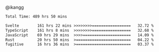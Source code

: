 @ikangg
<!--START_SECTION:waka-->

```txt
Total Time: 489 hrs 50 mins

Svelte        161 hrs 22 mins >>>>>>>>=================   32.72 %
TypeScript    161 hrs 8 mins  >>>>>>>>=================   32.68 %
JavaScript    69 hrs 29 mins  >>>>=====================   14.09 %
Rust          20 hrs 50 mins  >========================   04.22 %
fugitive      16 hrs 36 mins  >========================   03.37 %
```

<!--END_SECTION:waka-->
